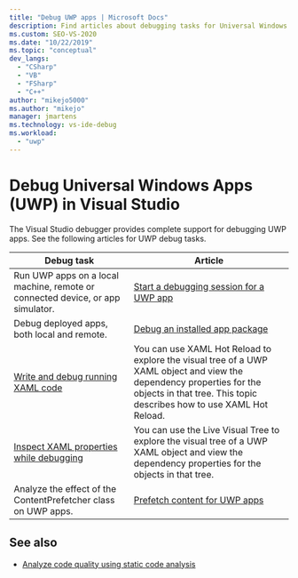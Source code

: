 ```yaml
---
title: "Debug UWP apps | Microsoft Docs"
description: Find articles about debugging tasks for Universal Windows Platform (UWP) apps in the Visual Studio debugger.
ms.custom: SEO-VS-2020
ms.date: "10/22/2019"
ms.topic: "conceptual"
dev_langs:
  - "CSharp"
  - "VB"
  - "FSharp"
  - "C++"
author: "mikejo5000"
ms.author: "mikejo"
manager: jmartens
ms.technology: vs-ide-debug
ms.workload:
  - "uwp"
---
```

# Debug Universal Windows Apps (UWP) in Visual Studio

The Visual Studio debugger provides complete support for debugging UWP apps. See the following articles for UWP debug tasks.

|Debug task|Article|
|-|-|
|Run UWP apps on a local machine, remote or connected device, or app simulator.|[Start a debugging session for a UWP app](../debugger/start-a-debugging-session-for-a-store-app-in-visual-studio-vb-csharp-cpp-and-xaml.md)|
|Debug deployed apps, both local and remote.|[Debug an installed app package](../debugger/debug-installed-app-package.md)|
| [Write and debug running XAML code](../xaml-tools/xaml-hot-reload.md) | You can use XAML Hot Reload to explore the visual tree of a UWP XAML object and view the dependency properties for the objects in that tree. This topic describes how to use XAML Hot Reload. |
| [Inspect XAML properties while debugging](../xaml-tools/xaml-hot-reload.md) | You can use the Live Visual Tree to explore the visual tree of a UWP XAML object and view the dependency properties for the objects in that tree. |
|Analyze the effect of the ContentPrefetcher class on UWP apps.|[Prefetch content for UWP apps](../debugger/prefetch-content-for-windows-store-apps.md)|

## See also
- [Analyze code quality using static code analysis](../code-quality/code-analysis-for-managed-code-overview.md)
